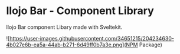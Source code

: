 # Ilojo Bar - Component Library
Ilojo Bar component Libary made with Sveltekit.

![https://user-images.githubusercontent.com/34651215/204234630-4b027e6b-ea5a-44ab-b271-6d49ff0b7a3e.png](NPM Package)
